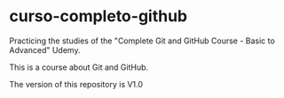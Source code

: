 # curso-completo-github
Practicing the studies of the "Complete Git and GitHub Course - Basic to Advanced" Udemy.

This is a course about Git and GitHub.

The version of this repository is V1.0
